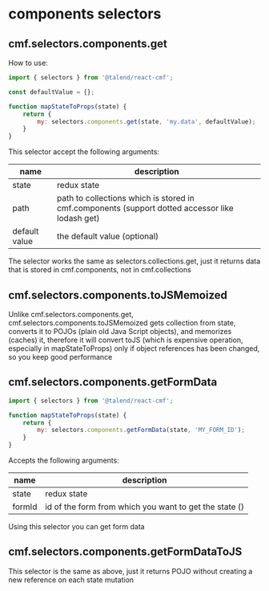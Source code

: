 # components selectors

## cmf.selectors.components.get

How to use:

```javascript
import { selectors } from '@talend/react-cmf';

const defaultValue = {};

function mapStateToProps(state) {
    return {
        my: selectors.components.get(state, 'my.data', defaultValue);
    }
}
```

This selector accept the following arguments:

| name | description |
| -- | -- |
| state| redux state |
| path | path to collections which is stored in cmf.components (support dotted accessor like lodash get) |
| default value | the default value (optional) |

The selector works the same as selectors.collections.get, just it returns data that is stored in cmf.components,
not in cmf.collections

## cmf.selectors.components.toJSMemoized

Unlike cmf.selectors.components.get, cmf.selectors.components.toJSMemoized gets collection from state,
converts it to POJOs (plain old Java Script objects), and memorizes (caches) it,
therefore it will convert toJS (which is expensive operation, especially in mapStateToProps) only if object references
has been changed, so you keep good performance

## cmf.selectors.components.getFormData

```javascript
import { selectors } from '@talend/react-cmf';

function mapStateToProps(state) {
    return {
        my: selectors.components.getFormData(state, 'MY_FORM_ID');
    }
}
```

Accepts the following arguments:

| name | description |
| -- | -- |
| state | redux state |
| formId | id of the form from which you want to get the state () |

Using this selector you can get form data

## cmf.selectors.components.getFormDataToJS

This selector is the same as above, just it returns POJO without creating a new reference on each state mutation


